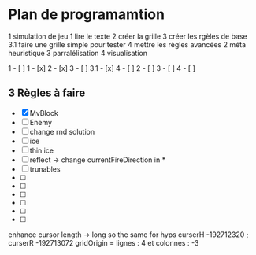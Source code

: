 # Plan de programamtion

1 simulation de jeu
	1 lire le texte
	2 créer la grille
	3 créer les rgèles de base
	3.1 faire une grille simple pour tester
	4 mettre les règles avancées
2 méta heuristique
3 parralélisation
4 visualisation


1 - [ ]
	1 - [x]
	2 - [x]
	3 - [ ]
	3.1 - [x]
	4 - [ ]
2 - [ ]
3 - [ ]
4 - [ ]

## 3 Règles à faire
- [x] MvBlock
- [ ] Enemy
- [ ] change rnd solution
- [ ] ice
- [ ] thin ice
- [ ] reflect -> change currentFireDirection in *
- [ ] trunables
- [ ]
- [ ]
- [ ]
- [ ]
- [ ]
- [ ]

enhance cursor length -> long so the same for hyps
curserH -192712320 ; curserR -192713072
gridOrigin = lignes : 4 et colonnes : -3